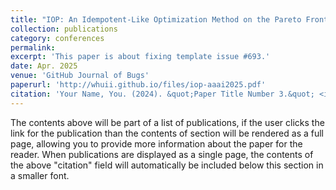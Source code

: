 ```yaml
---
title: "IOP: An Idempotent-Like Optimization Method on the Pareto Front of Hypernetwork"
collection: publications
category: conferences
permalink: 
excerpt: 'This paper is about fixing template issue #693.'
date: Apr. 2025
venue: 'GitHub Journal of Bugs'
paperurl: 'http://whuii.github.io/files/iop-aaai2025.pdf'
citation: 'Your Name, You. (2024). &quot;Paper Title Number 3.&quot; <i>GitHub Journal of Bugs</i>. 1(3).'
---
```


The contents above will be part of a list of publications, if the user clicks the link for the publication than 
the contents of section will be rendered as a full page, allowing you to provide more information about the paper 
for the reader. When publications are displayed as a single page, the contents of the above "citation" field will 
automatically be included below this section in a smaller font.
